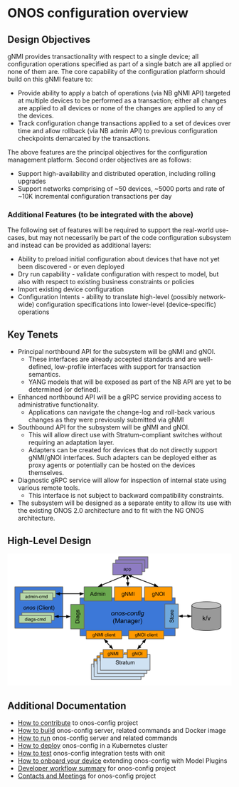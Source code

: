 # ONOS configuration overview
## Design Objectives
gNMI provides transactionality with respect to a single device; all configuration operations specified as part of a 
single batch are all applied or none of them are. The core capability of the configuration platform should build on 
this gNMI feature to:

* Provide ability to apply a batch of operations (via NB gNMI API) targeted at multiple devices 
  to be performed as a transaction; either all changes are applied to all devices or none of 
  the changes are applied to any of the devices.
* Track configuration change transactions applied to a set of devices over time and allow 
  rollback (via NB admin API) to previous configuration checkpoints demarcated by the transactions.

The above features are the principal objectives for the configuration management platform. 
Second order objectives are as follows:

* Support high-availability and distributed operation, including rolling upgrades
* Support networks comprising of ~50 devices, ~5000 ports and rate of ~10K incremental 
  configuration transactions per day

### Additional Features (to be integrated with the above)
The following set of features will be required to support the real-world use-cases, 
but may not necessarily be part of the code configuration subsystem and instead can be 
provided as additional layers:

* Ability to preload initial configuration about devices that have not yet been discovered - 
  or even deployed
* Dry run capability - validate configuration with respect to model, but also with respect 
  to existing business constraints or policies
* Import existing device configuration
* Configuration Intents - ability to translate high-level (possibly network-wide) 
  configuration specifications into lower-level (device-specific) operations

## Key Tenets
* Principal northbound API for the subsystem will be gNMI and gNOI.
   * These interfaces are already accepted standards and are well-defined, low-profile interfaces 
     with support for transaction semantics.
   * YANG models that will be exposed as part of the NB API are yet to be determined (or defined).
* Enhanced northbound API will be a gRPC service providing access to administrative functionality.
   * Applications can navigate the change-log and roll-back various changes as they were 
     previously submitted via gNMI
* Southbound API for the subsystem will be gNMI and gNOI.
   * This will allow direct use with Stratum-compliant switches without requiring an adaptation layer.
   * Adapters can be created for devices that do not directly support gNMI/gNOI interfaces. 
     Such adapters can be deployed either as proxy agents or potentially can be hosted on the devices themselves.
* Diagnostic gRPC service will allow for inspection of internal state using various remote tools.
   * This interface is not subject to backward compatibility constraints.  
* The subsystem will be designed as a separate entity to allow its use with the existing 
  ONOS 2.0 architecture and to fit with the NG ONOS architecture.

## High-Level Design
![design](images/design.png)


## Additional Documentation
* [How to contribute](https://docs.onosproject.org/developers/contributing/) to onos-config project
* [How to build](https://docs.onosproject.org/onos-config/docs/build/) onos-config server, related commands and Docker image
* [How to run](https://docs.onosproject.org/onos-config/docs/run/) onos-config server and related commands
* [How to deploy](https://docs.onosproject.org/onos-config/docs/deployment/) onos-config in a Kubernetes cluster
* [How to test](https://docs.onosproject.org/onos-test/docs/testing/) onos-config integration tests with onit
* [How to onboard your device](https://docs.onosproject.org/onos-config/docs/modelplugin/) extending onos-config with Model Plugins
* [Developer workflow summary](https://docs.onosproject.org/developers/dev_workflow/) for onos-config project
* [Contacts and Meetings](https://docs.onosproject.org/developers/community-info/) for onos-config project
